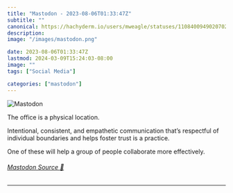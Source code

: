```yaml
---
title: "Mastodon - 2023-08-06T01:33:47Z"
subtitle: ""
canonical: https://hachyderm.io/users/mweagle/statuses/110840094902070276
description:
image: "/images/mastodon.png"

date: 2023-08-06T01:33:47Z
lastmod: 2024-03-09T15:24:03-08:00
image: ""
tags: ["Social Media"]

categories: ["mastodon"]
---
```

![Mastodon](/images/mastodon.png)

<p>The office is a physical location. </p><p>Intentional, consistent, and empathetic communication that’s respectful of individual boundaries and helps foster trust is a practice.</p><p>One of these will help a group of people collaborate more effectively.</p>


###### [Mastodon Source 🐘](https://hachyderm.io/@mweagle/110840094902070276)

___
